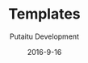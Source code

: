 ---
title: Templates
sections:
    -
        template: richTextSection
        includeGrandchildren: false
        text: "## External resources\n\nTemplates, like [Media](/docs/media/), are external resources, meaning that they are provided through [Connections](/docs/connections/). The templates are hosted on your remote website, and are only accessible to HashBrown as a list of names that can be picked from dropdown menus."
description: 'The presenters of your authored content'
meta:
    id: c1dd2e6f02010be4e85db1ba1fae620c77f6d58e
    parentId: 1d72ac4a3c7e348ef20717698eb87b82976bca36
    language: en
date: '2016-9-16'
author: 'Putaitu Development'
permalink: /docs/templates/
layout: sectionPage
---